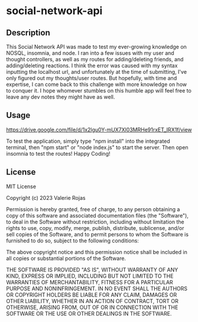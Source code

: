 # social-network-api

## Description

This Social Network API was made to test my ever-growing knowledge on NOSQL, insomnia, and node. I ran into a few issues with my user and thought controllers, as well as my routes for adding/deleting friends, and adding/deleting reactions. I think the error was caused with my syntax inputting the localhost url, and unfortunately at the time of submitting, I've only figured out my thoughts/user routes. But hopefully, with time and expertise, I can come back to this challenge with more knowledge on how to conquer it. I hope whomever stumbles on this humble app will feel free to leave any dev notes they might have as well.

## Usage

https://drive.google.com/file/d/1x2lgu0Y-mUX7Xl03MRHe91rxET_IRX1f/view

To test the application, simply type "npm install" into the integrated terminal, then "npm start" or "node index.js" to start the server. Then open insomnia to test the routes! Happy Coding!

## License

MIT License

Copyright (c) 2023 Valerie Rojas

Permission is hereby granted, free of charge, to any person obtaining a copy
of this software and associated documentation files (the "Software"), to deal
in the Software without restriction, including without limitation the rights
to use, copy, modify, merge, publish, distribute, sublicense, and/or sell
copies of the Software, and to permit persons to whom the Software is
furnished to do so, subject to the following conditions:

The above copyright notice and this permission notice shall be included in all
copies or substantial portions of the Software.

THE SOFTWARE IS PROVIDED "AS IS", WITHOUT WARRANTY OF ANY KIND, EXPRESS OR
IMPLIED, INCLUDING BUT NOT LIMITED TO THE WARRANTIES OF MERCHANTABILITY,
FITNESS FOR A PARTICULAR PURPOSE AND NONINFRINGEMENT. IN NO EVENT SHALL THE
AUTHORS OR COPYRIGHT HOLDERS BE LIABLE FOR ANY CLAIM, DAMAGES OR OTHER
LIABILITY, WHETHER IN AN ACTION OF CONTRACT, TORT OR OTHERWISE, ARISING FROM,
OUT OF OR IN CONNECTION WITH THE SOFTWARE OR THE USE OR OTHER DEALINGS IN THE
SOFTWARE.